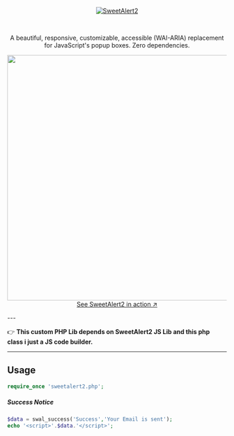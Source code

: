 <p align="center">
  <a href="https://sweetalert2.github.io/">
    <img src="https://raw.githubusercontent.com/sweetalert2/sweetalert2/master/assets/swal2-logo.png" alt="SweetAlert2">
  </a>
</p>

<br>

<p align="center">
  A beautiful, responsive, customizable, accessible (WAI-ARIA) replacement for JavaScript's popup boxes. Zero dependencies.
</p>


<p align="center">
  <a href="https://sweetalert2.github.io/">
    <img src="https://raw.github.com/sweetalert2/sweetalert2/master/assets/sweetalert2.gif" width="562"><br>
    See SweetAlert2 in action ↗
  </a>
</p>
---

:point_right: **This custom PHP Lib depends on SweetAlert2 JS Lib and this php class i just a JS code builder.**

---

Usage
-----
```php
require_once 'sweetalert2.php';
```

##### Success Notice
```php
$data = swal_success('Success','Your Email is sent');
echo '<script>'.$data.'</script>';
```
